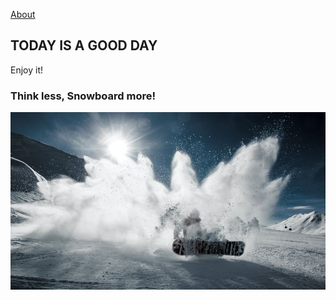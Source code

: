 [About](/about)


## TODAY IS A GOOD DAY

Enjoy it!

### Think less, Snowboard more!



![Quote](2mattias-olsson-nQz49efZEFs-unsplash.jpg)















